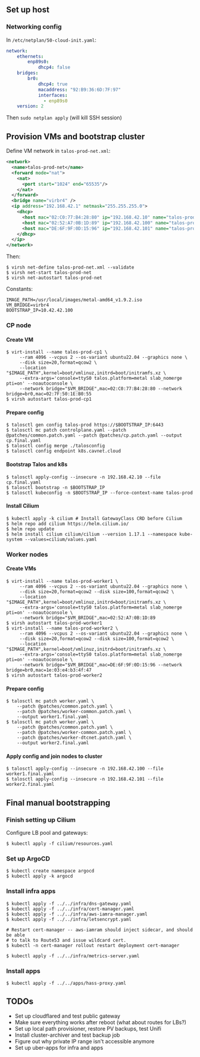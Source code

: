 ## Set up host

### Networking config

In `/etc/netplan/50-cloud-init.yaml`:

```yaml
network:
    ethernets:
        enp89s0:
            dhcp4: false
    bridges:
        br0:
            dhcp4: true
            macaddress: "92:B9:36:6D:7F:97"
            interfaces:
              - enp89s0
    version: 2
```

Then `sudo netplan apply` (will kill SSH session)

## Provision VMs and bootstrap cluster

Define VM network in `talos-prod-net.xml`:

```xml
<network>
  <name>talos-prod-net</name>
  <forward mode="nat">
    <nat>
      <port start="1024" end="65535"/>
    </nat>
  </forward>
  <bridge name="virbr4" />
  <ip address="192.168.42.1" netmask="255.255.255.0">
    <dhcp>
      <host mac="02:C0:77:B4:28:80" ip="192.168.42.10" name="talos-prod-cp1" />
      <host mac="02:52:A7:0B:1D:89" ip="192.168.42.100" name="talos-prod-worker1" />
      <host mac="DE:6F:9F:0D:15:96" ip="192.168.42.101" name="talos-prod-worker2" />
    </dhcp>
  </ip>
</network>
```

Then:

```shell
$ virsh net-define talos-prod-net.xml --validate
$ virsh net-start talos-prod-net
$ virsh net-autostart talos-prod-net
```

Constants:

```shell
IMAGE_PATH=/usr/local/images/metal-amd64_v1.9.2.iso
VM_BRIDGE=virbr4
BOOTSTRAP_IP=10.42.42.100
```

### CP node

#### Create VM

```shell
$ virt-install --name talos-prod-cp1 \
     --ram 4096 --vcpus 2 --os-variant ubuntu22.04 --graphics none \
     --disk size=20,format=qcow2 \
     --location "$IMAGE_PATH",kernel=boot/vmlinuz,initrd=boot/initramfs.xz \
     --extra-args='console=ttyS0 talos.platform=metal slab_nomerge pti=on' --noautoconsole \
     --network bridge="$VM_BRIDGE",mac=02:C0:77:B4:28:80 --network bridge=br0,mac=02:7F:50:1E:B0:55
$ virsh autostart talos-prod-cp1
```

#### Prepare config

```shell
$ talosctl gen config talos-prod https://$BOOTSTRAP_IP:6443
$ talosctl mc patch controlplane.yaml --patch @patches/common.patch.yaml --patch @patches/cp.patch.yaml --output cp.final.yaml
$ talosctl config merge ./talosconfig
$ talosctl config endpoint k8s.cavnet.cloud
```

#### Bootstrap Talos and k8s

```shell
$ talosctl apply-config --insecure -n 192.168.42.10 --file cp.final.yaml
$ talosctl bootstrap -n $BOOTSTRAP_IP
$ talosctl kubeconfig -n $BOOTSTRAP_IP --force-context-name talos-prod
```

#### Install Cilium

```shell
$ kubectl apply -k cilium # Install GatewayClass CRD before Cilium
$ helm repo add cilium https://helm.cilium.io/
$ helm repo update
$ helm install cilium cilium/cilium --version 1.17.1 --namespace kube-system --values=cilium/values.yaml
```

### Worker nodes

#### Create VMs

```shell
$ virt-install --name talos-prod-worker1 \
     --ram 4096 --vcpus 2 --os-variant ubuntu22.04 --graphics none \
     --disk size=20,format=qcow2 --disk size=100,format=qcow2 \
     --location "$IMAGE_PATH",kernel=boot/vmlinuz,initrd=boot/initramfs.xz \
     --extra-args='console=ttyS0 talos.platform=metal slab_nomerge pti=on' --noautoconsole \
     --network bridge="$VM_BRIDGE",mac=02:52:A7:0B:1D:89
$ virsh autostart talos-prod-worker1
$ virt-install --name talos-prod-worker2 \
     --ram 4096 --vcpus 2 --os-variant ubuntu22.04 --graphics none \
     --disk size=20,format=qcow2 --disk size=100,format=qcow2 \
     --location "$IMAGE_PATH",kernel=boot/vmlinuz,initrd=boot/initramfs.xz \
     --extra-args='console=ttyS0 talos.platform=metal slab_nomerge pti=on' --noautoconsole \
     --network bridge="$VM_BRIDGE",mac=DE:6F:9F:0D:15:96 --network bridge=br0,mac=1e:03:e4:b3:4f:47
$ virsh autostart talos-prod-worker2
```

#### Prepare config

```shell
$ talosctl mc patch worker.yaml \
    --patch @patches/common.patch.yaml \
    --patch @patches/worker-common.patch.yaml \
    --output worker1.final.yaml
$ talosctl mc patch worker.yaml \
    --patch @patches/common.patch.yaml \
    --patch @patches/worker-common.patch.yaml \
    --patch @patches/worker-dtcnet.patch.yaml \
    --output worker2.final.yaml
```

#### Apply config and join nodes to cluster

```shell
$ talosctl apply-config --insecure -n 192.168.42.100 --file worker1.final.yaml
$ talosctl apply-config --insecure -n 192.168.42.101 --file worker2.final.yaml
```

## Final manual bootstrapping

### Finish setting up Cilium

Configure LB pool and gateways:

```shell
$ kubectl apply -f cilium/resources.yaml
```

### Set up ArgoCD

```shell
$ kubectl create namespace argocd
$ kubectl apply -k argocd
```

### Install infra apps

```shell
$ kubectl apply -f ../../infra/dns-gateway.yaml
$ kubectl apply -f ../../infra/cert-manager.yaml
$ kubectl apply -f ../../infra/aws-iamra-manager.yaml
$ kubectl apply -f ../../infra/letsencrypt.yaml

# Restart cert-manager -- aws-iamram should inject sidecar, and should be able
# to talk to Route53 and issue wildcard cert.
$ kubectl -n cert-manager rollout restart deployment cert-manager

$ kubectl apply -f ../../infra/metrics-server.yaml
```

### Install apps

```shell
$ kubectl apply -f ../../apps/hass-proxy.yaml
```

## TODOs

* Set up cloudflared and test public gateway
* Make sure everything works after reboot (what about routes for LBs?)
* Set up local path provisioner, restore PV backups, test Unifi
* Install cluster-archiver and test backup job
* Figure out why private IP range isn't accessible anymore
* Set up uber-apps for infra and apps
